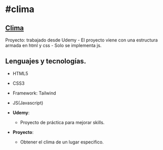 # #clima

## [Clima](https://megagringa.github.io/clima/index.html)

Proyecto: trabajado desde Udemy - El proyecto viene con una estructura armada en html y css - 
         Solo se implementa js. 


## Lenguajes y tecnologías.

- HTML5
- CSS3
- Framework: Tailwind
- JS(Javascript)

- **Udemy**:
    - Proyecto de práctica para mejorar skills.
    
- **Proyecto**:
    - Obtener el clima de un lugar especifico.
